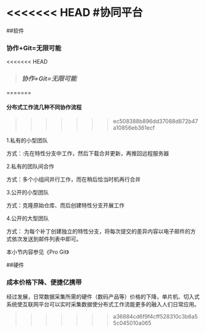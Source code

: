 <<<<<<< HEAD
#协同平台
=======
##软件

### **协作+Git=无限可能**

<<<<<<< HEAD


>### *协作+Git=无限可能*
=======
#### 分布式工作流几种不同协作流程
>>>>>>> ec508388b896dd37088d872b47a10856eb361ecf

1.私有的小型团队

方式：:先在特性分支中工作，然后下载合并更新，再推回远程服务器

2.私有的团队间合作

方式：多个小组间并行工作，而在稍后恰当时机再行合并

3.公开的小型团队

方式：克隆原始仓库、而后创建特性分支开展工作

4.公开的大型团队

方式： 为每个补丁创建独立的特性分支，将每次提交的差异内容以电子邮件的方式依次发送到邮件列表中即可。

本小节内容参见《Pro Git》

##硬件

### 成本价格下降、便捷亿携带

经过发展，日常数据采集所需的硬件（数码产品等）价格的下降，单片机、切入式系统使互联网平台可以实时采集数据使分布式工作流能更多的融入人们日常应用。



>>>>>>> a36884cd6f9f4cff528310c3b6a55c045010a065
